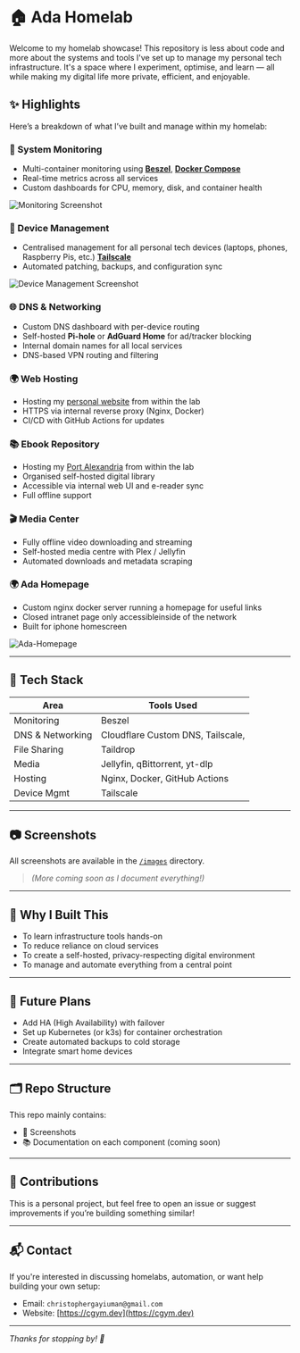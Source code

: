 # 🏠 Ada Homelab

Welcome to my homelab showcase! This repository is less about code and more about the systems and tools I've set up to manage my personal tech infrastructure. It's a space where I experiment, optimise, and learn — all while making my digital life more private, efficient, and enjoyable.

## ✨ Highlights

Here’s a breakdown of what I’ve built and manage within my homelab:

### 🧠 System Monitoring
- Multi-container monitoring using **[Beszel](https://beszel.dev/)**, **[Docker Compose](https://docs.docker.com/compose/)**
- Real-time metrics across all services
- Custom dashboards for CPU, memory, disk, and container health

![Monitoring Screenshot](images/monitoring-dashboard.png)

### 📱 Device Management
- Centralised management for all personal tech devices (laptops, phones, Raspberry Pis, etc.) **[Tailscale](https://tailscale.com/)**
- Automated patching, backups, and configuration sync

![Device Management Screenshot](images/device-management.png)

### 🌐 DNS & Networking
- Custom DNS dashboard with per-device routing
- Self-hosted **Pi-hole** or **AdGuard Home** for ad/tracker blocking
- Internal domain names for all local services
- DNS-based VPN routing and filtering

### 🌍 Web Hosting
- Hosting my [personal website](https://cgym.dev) from within the lab
- HTTPS via internal reverse proxy (Nginx, Docker)
- CI/CD with GitHub Actions for updates

### 📚 Ebook Repository
- Hosting my [Port Alexandria](https://portalexandria.net/) from within the lab
- Organised self-hosted digital library
- Accessible via internal web UI and e-reader sync
- Full offline support


### 🎬 Media Center
- Fully offline video downloading and streaming
- Self-hosted media centre with Plex / Jellyfin
- Automated downloads and metadata scraping


### 🌍 Ada Homepage 
- Custom nginx docker server running a homepage for useful links
- Closed intranet page only accessibleinside of the network
- Built for iphone homescreen 

![Ada-Homepage](images/ada-homepage-screenshot.png)


---

## 🧰 Tech Stack

| Area              | Tools Used                             |
|-------------------|----------------------------------------|
| Monitoring        | Beszel                                 |
| DNS & Networking  | Cloudflare Custom DNS, Tailscale,      |
| File Sharing      | Taildrop                               |
| Media             | Jellyfin, qBittorrent, yt-dlp          |
| Hosting           | Nginx, Docker, GitHub Actions          |
| Device Mgmt       | Tailscale                              |

---

## 📷 Screenshots

All screenshots are available in the [`/images`](./images) directory.

> *(More coming soon as I document everything!)*

---

## 🧪 Why I Built This

- To learn infrastructure tools hands-on
- To reduce reliance on cloud services
- To create a self-hosted, privacy-respecting digital environment
- To manage and automate everything from a central point

---

## 🚀 Future Plans

- Add HA (High Availability) with failover
- Set up Kubernetes (or k3s) for container orchestration
- Create automated backups to cold storage
- Integrate smart home devices

---

## 🗂️ Repo Structure

This repo mainly contains:
- 📸 Screenshots
- 📚 Documentation on each component (coming soon)

---

## 🙌 Contributions

This is a personal project, but feel free to open an issue or suggest improvements if you’re building something similar!

---

## 📬 Contact

If you're interested in discussing homelabs, automation, or want help building your own setup:

- Email: `christophergayiuman@gmail.com`
- Website: [https://cgym.dev](https://cgym.dev)

---

*Thanks for stopping by! 👋*
